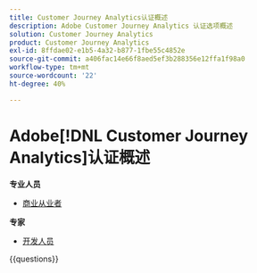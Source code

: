 ```yaml
---
title: Customer Journey Analytics认证概述
description: Adobe Customer Journey Analytics 认证选项概述
solution: Customer Journey Analytics
product: Customer Journey Analytics
exl-id: 8ffdae02-e1b5-4a32-b877-1fbe55c4852e
source-git-commit: a406fac14e66f8aed5ef3b288356e12ffa1f98a0
workflow-type: tm+mt
source-wordcount: '22'
ht-degree: 40%

---
```


# Adobe[!DNL Customer Journey Analytics]认证概述

**专业人员**

* [商业从业者](/help/certifications/acja/acja-p-business.md)

**专家**

* [开发人员](/help/certifications/acja/acja-e-developer.md) <!--AD0-E604-->

{{questions}}

